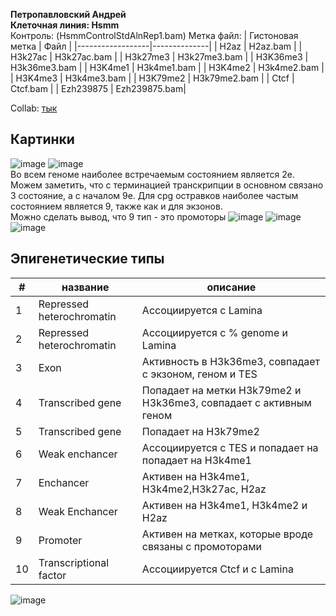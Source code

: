 **Петропавловский Андрей**  
**Клеточная линия: Hsmm**  
Контроль: (HsmmControlStdAlnRep1.bam)
Метка файл:
| Гистоновая метка | Файл         |
|------------------|--------------|
| H2az             | H2az.bam      |
| H3k27ac          | H3k27ac.bam  |
| H3k27me3         | H3k27me3.bam |
| H3K36me3         | H3k36me3.bam |
| H3K4me1          | H3k4me1.bam  |
| H3K4me2          | H3k4me2.bam  |
| H3K4me3          | H3k4me3.bam  |
| H3K79me2         | H3k79me2.bam |
| Ctcf             | Ctcf.bam     |
| Ezh239875        | Ezh239875.bam|
  
Collab: [тык](https://colab.research.google.com/drive/1QK_wtkZ4-mdD0wsDZsg7TlhymI_eGqvM?usp=sharing)  

## Картинки
![image](https://user-images.githubusercontent.com/49417479/160264119-120b72fd-a3f8-4452-ab1c-d94580c0db08.png)
![image](https://user-images.githubusercontent.com/49417479/160264135-7ded79e6-271d-45c0-a4ae-5b0952b9c533.png)  
Во всем геноме наиболее встречаемым состоянием является 2е. Можем заметить, что с терминацией транскрипции в основном связано 3 состояние, а с началом 9е. Для cpg остравков наиболее частым состоянием является 9, также как и для экзонов.  
Можно сделать вывод, что 9 тип - это промоторы
![image](https://user-images.githubusercontent.com/49417479/160264162-25231067-7ec2-4e08-b094-274e921157ad.png)
![image](https://user-images.githubusercontent.com/49417479/160264183-0528066e-fc1b-4100-9b23-8b4d4a7342fd.png)
![image](https://user-images.githubusercontent.com/49417479/160264196-228ee080-1b0b-49d2-a853-1d2202d861c1.png)

## Эпигенетические типы
| #  | название                  | описание                                                           |
|----|---------------------------|--------------------------------------------------------------------|
| 1  | Repressed heterochromatin | Ассоциируется с Lamina                                             |
| 2  | Repressed heterochromatin | Ассоциируется с % genome и Lamina                                  |
| 3  | Exon                      | Активность в H3k36me3, совпадает с экзоном, геном и TES            |
| 4  | Transcribed gene          | Попадает на метки H3k79me2 и H3k36me3, совпадает с активным геном  |
| 5  | Transcribed gene          | Попадает на H3k79me2                                               |
| 6  | Weak enchancer            | Ассоциируется с TES и попадает на попадает на H3k4me1              |
| 7  | Enchancer                 | Активен на H3k4me1, H3k4me2,H3k27ac, H2az                          |
| 8  | Weak Enchancer            | Активен на H3k4me1, H3k4me2 и H2az                                 |
| 9  | Promoter                  | Активен на метках, которые вроде связаны с промоторами             |
| 10 | Transcriptional factor    | Ассоциируется Ctcf и с Lamina                                      |

![image](https://user-images.githubusercontent.com/49417479/160305858-fc7f67d2-7dc3-437a-9e45-50710b7cc302.png)


